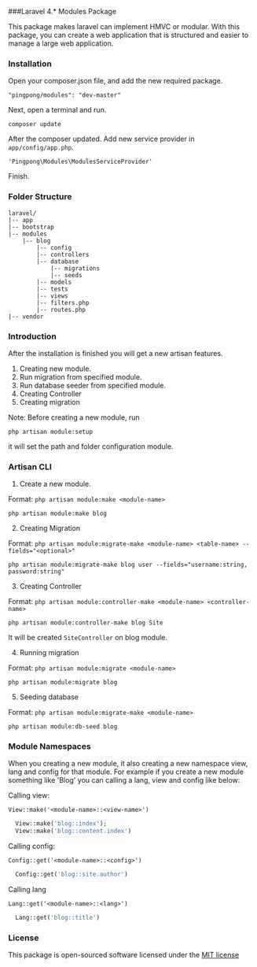 ###Laravel 4.* Modules Package

This package makes laravel can implement HMVC or modular. 
With this package, you can create a web application that is structured and easier to manage a large web application. 

### Installation 
Open your composer.json file, and add the new required package. 

  ```
  "pingpong/modules": "dev-master" 
  ```

Next, open a terminal and run. 

  ```
  composer update 
  ```

After the composer updated. Add new service provider in `app/config/app.php`. 

  ```
  'Pingpong\Modules\ModulesServiceProvider' 
  ```

Finish. 

### Folder Structure

```
laravel/
|-- app
|-- bootstrap
|-- modules
    |-- blog
        |-- config
        |-- controllers
        |-- database
            |-- migrations
            |-- seeds
        |-- models
        |-- tests
        |-- views
        |-- filters.php
        |-- routes.php
|-- vendor
```

### Introduction 
After the installation is finished you will get a new artisan features. 

1. Creating new module.
2. Run migration from specified module.
3. Run database seeder from specified module.
4. Creating Controller
5. Creating migration

Note: Before creating a new module, run 

  ```
  php artisan module:setup
  ```
it will set the path and folder configuration module. 

### Artisan CLI 
1. Create a new module. 

  Format: 
  `php artisan module:make <module-name>`
  ```
  php artisan module:make blog 
  ```
  
2. Creating Migration 

  Format: 
  `php artisan module:migrate-make <module-name> <table-name> --fields="<optional>"`
  ```
  php artisan module:migrate-make blog user --fields="username:string, password:string" 
  ```
  
3. Creating Controller

  Format: 
  `php artisan module:controller-make <module-name> <controller-name>`
  ```
  php artisan module:controller-make blog Site 
  ```
  It will be created `SiteController` on blog module.
  
4. Running migration

  Format: 
  `php artisan module:migrate <module-name>`
  ```
  php artisan module:migrate blog 
  ```
  
5. Seeding database
  
  Format: 
  `php artisan module:migrate-make <module-name>`

  ```
  php artisan module:db-seed blog 
  ```
  
### Module Namespaces

When you creating a new module, it also creating a new namespace view, lang and config for that module. For example if you create a new module something like 'Blog' you can calling a lang, view and config like below:

Calling view:

`View::make('<module-name>::<view-name>')`

```php
  View::make('blog::index');
  View::make('blog::content.index')
```

Calling config:

`Config::get('<module-name>::<config>')`

```php
  Config::get('blog::site.author')
```

Calling lang

`Lang::get('<module-name>::<lang>')`

```php
  Lang::get('blog::title')
```

### License

This package is open-sourced software licensed under the [MIT license](http://opensource.org/licenses/MIT)
